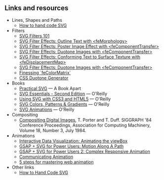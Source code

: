 




## Links and resources
* Lines, Shapes and Paths
  * [How to hand code SVG](https://webdesign.tutsplus.com/tutorials/how-to-hand-code-svg--cms-30368)
* Filters
  * [SVG Filters 101](https://tympanus.net/codrops/2019/01/15/svg-filters-101/)
  * [SVG Filter Effects: Outline Text with &lt;feMorphology>](https://tympanus.net/codrops/2019/01/22/svg-filter-effects-outline-text-with-femorphology/)
  * [SVG Filter Effects: Poster Image Effect with &lt;feComponentTransfer>](https://tympanus.net/codrops/2019/01/29/svg-filter-effects-poster-image-effect-with-fecomponenttransfer/)
  * [SVG Filter Effects: Duotone Images with &lt;feComponentTransfer>](https://tympanus.net/codrops/2019/02/05/svg-filter-effects-duotone-images-with-fecomponenttransfer/)
  * [SVG Filter Effects: Conforming Text to Surface Texture with &lt;feDisplacementMap>](https://tympanus.net/codrops/2019/02/12/svg-filter-effects-conforming-text-to-surface-texture-with-fedisplacementmap/)
  * [SVG Filter Effects: Duotone Images with &lt;feComponentTransfer>](https://tympanus.net/codrops/2019/02/05/svg-filter-effects-duotone-images-with-fecomponenttransfer/)
  * [Finessing \`feColorMatrix\`](https://alistapart.com/article/finessing-fecolormatrix)
  * [CSS Duotone Generator](https://cssduotone.com/)
* Books
  * [Practical SVG](https://alistapart.com/article/practical-svg) &mdash; A Book Apart
  * [SVG Essentials - Second Edition](http://shop.oreilly.com/product/0636920032335.do) &mdash; O'Reilly
  * [Using SVG with CSS3 and HTML5](http://shop.oreilly.com/product/0636920037972.do) &mdash; O'Reilly
  * [SVG Colors, Patterns & Gradients](http://shop.oreilly.com/product/0636920043065.do) &mdash; O'Reilly
  * [SVG Animations](http://shop.oreilly.com/product/0636920045335.do) &mdash; O'Reilly
* Compositing
  * [Compositing Digital Images](https://keithp.com/~keithp/porterduff/p253-porter.pdf), T. Porter and T. Duff. SIGGRAPH '84 Conference Proceedings, Association for Computing Machinery, Volume 18, Number 3, July 1984.
* Animations
  * [Interactive Data Visualization: Animating the viewBox](https://css-tricks.com/interactive-data-visualization-animating-viewbox/)
  * [GSAP + SVG for Power Users: Motion Along A Path](https://davidwalsh.name/gsap-svg)
  * [GSAP + SVG for Power Users 2: Complex Responsive Animation](https://davidwalsh.name/gsap-svg-responsive-animation)
  * [Communicating Animation](https://alistapart.com/article/communicating-animation)
  * [5 steps for mastering web animation](https://www.creativebloq.com/web-design/5-steps-mastering-web-animation-11513819)
* Other links
  * [How to Hand Code SVG](https://webdesign.tutsplus.com/tutorials/how-to-hand-code-svg--cms-30368)
